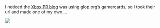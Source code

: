 I noticed the <a href="http://blogs.msdn.com/xbox/default.aspx" target="_blank" class="broken_link">Xbox PR blog</a> was using glop.org&#8217;s gamercards, so I took their url and made one of my own&#8230;.

![](http://www.glop.org/gamercard/card/festive+turkey-forumgames.png)